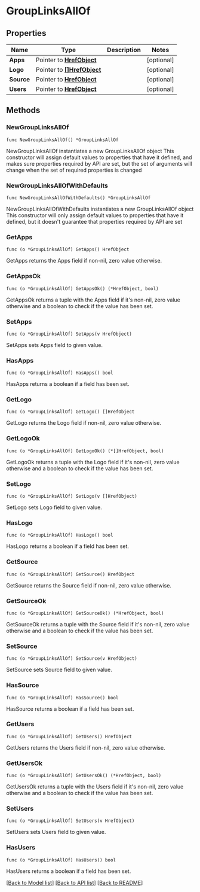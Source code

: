 # GroupLinksAllOf

## Properties

Name | Type | Description | Notes
------------ | ------------- | ------------- | -------------
**Apps** | Pointer to [**HrefObject**](HrefObject.md) |  | [optional] 
**Logo** | Pointer to [**[]HrefObject**](HrefObject.md) |  | [optional] 
**Source** | Pointer to [**HrefObject**](HrefObject.md) |  | [optional] 
**Users** | Pointer to [**HrefObject**](HrefObject.md) |  | [optional] 

## Methods

### NewGroupLinksAllOf

`func NewGroupLinksAllOf() *GroupLinksAllOf`

NewGroupLinksAllOf instantiates a new GroupLinksAllOf object
This constructor will assign default values to properties that have it defined,
and makes sure properties required by API are set, but the set of arguments
will change when the set of required properties is changed

### NewGroupLinksAllOfWithDefaults

`func NewGroupLinksAllOfWithDefaults() *GroupLinksAllOf`

NewGroupLinksAllOfWithDefaults instantiates a new GroupLinksAllOf object
This constructor will only assign default values to properties that have it defined,
but it doesn't guarantee that properties required by API are set

### GetApps

`func (o *GroupLinksAllOf) GetApps() HrefObject`

GetApps returns the Apps field if non-nil, zero value otherwise.

### GetAppsOk

`func (o *GroupLinksAllOf) GetAppsOk() (*HrefObject, bool)`

GetAppsOk returns a tuple with the Apps field if it's non-nil, zero value otherwise
and a boolean to check if the value has been set.

### SetApps

`func (o *GroupLinksAllOf) SetApps(v HrefObject)`

SetApps sets Apps field to given value.

### HasApps

`func (o *GroupLinksAllOf) HasApps() bool`

HasApps returns a boolean if a field has been set.

### GetLogo

`func (o *GroupLinksAllOf) GetLogo() []HrefObject`

GetLogo returns the Logo field if non-nil, zero value otherwise.

### GetLogoOk

`func (o *GroupLinksAllOf) GetLogoOk() (*[]HrefObject, bool)`

GetLogoOk returns a tuple with the Logo field if it's non-nil, zero value otherwise
and a boolean to check if the value has been set.

### SetLogo

`func (o *GroupLinksAllOf) SetLogo(v []HrefObject)`

SetLogo sets Logo field to given value.

### HasLogo

`func (o *GroupLinksAllOf) HasLogo() bool`

HasLogo returns a boolean if a field has been set.

### GetSource

`func (o *GroupLinksAllOf) GetSource() HrefObject`

GetSource returns the Source field if non-nil, zero value otherwise.

### GetSourceOk

`func (o *GroupLinksAllOf) GetSourceOk() (*HrefObject, bool)`

GetSourceOk returns a tuple with the Source field if it's non-nil, zero value otherwise
and a boolean to check if the value has been set.

### SetSource

`func (o *GroupLinksAllOf) SetSource(v HrefObject)`

SetSource sets Source field to given value.

### HasSource

`func (o *GroupLinksAllOf) HasSource() bool`

HasSource returns a boolean if a field has been set.

### GetUsers

`func (o *GroupLinksAllOf) GetUsers() HrefObject`

GetUsers returns the Users field if non-nil, zero value otherwise.

### GetUsersOk

`func (o *GroupLinksAllOf) GetUsersOk() (*HrefObject, bool)`

GetUsersOk returns a tuple with the Users field if it's non-nil, zero value otherwise
and a boolean to check if the value has been set.

### SetUsers

`func (o *GroupLinksAllOf) SetUsers(v HrefObject)`

SetUsers sets Users field to given value.

### HasUsers

`func (o *GroupLinksAllOf) HasUsers() bool`

HasUsers returns a boolean if a field has been set.


[[Back to Model list]](../README.md#documentation-for-models) [[Back to API list]](../README.md#documentation-for-api-endpoints) [[Back to README]](../README.md)


